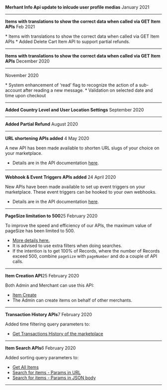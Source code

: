 <p class="changelog-title"><span><strong>Merhant Info Api update to inlcude user profile medias</strong></span><span class="pull-right"> January 2021</span></p>

---


<p class="changelog-title"><span><strong>Items with translations to show the correct data when called via GET Item APIs</strong></span><span class="pull-right"> Feb 2021</span></p>
* Items with translations to show the correct data when called via GET Item APIs
* Added Delete Cart Item API to support partial refunds.


---


<p class="changelog-title"><span><strong>Items with translations to show the correct data when called via GET Item APIs</strong></span><span class="pull-right"> December 2020 </span></p>

---


<p class="changelog-title"><span></span><span class="pull-right"> November 2020 </span></p>
* System enhancement of ‘read’ flag to recognize the action of a sub-account after reading a new message.
* Validation on selected date and time upon checkout




---


<p class="changelog-title"><span><strong>Added Country Level and User Location Settings</strong></span><span class="pull-right"> September 2020 </span></p>

---


<p class="changelog-title"><span><strong>Added Partial Refund</strong></span><span class="pull-right"> August 2020</span></p>

---


<p class="changelog-title"><span><strong>URL shortening APIs added</strong></span><span class="pull-right"> 4 May 2020</span></p>

A new API has been made available to shorten URL slugs of your choice on your marketplace.
* Details are in the API documentation [here](https://apiv2.arcadier.com/?version=latest#4b934939-cd65-4ed0-aee9-3b15de47904b).

---

<p class="changelog-title"><span><strong>Webhook & Event Triggers APIs added</strong></span><span class="pull-right"> 24 April 2020</span></p>

New APIs have been made available to set up event triggers on your marketplace. These event triggers can be hooked to your own webhooks.
* Details are in the API documentation [here](https://apiv2.arcadier.com/?version=latest#cda751b9-e7a4-4d50-b660-72ec9cd4d4f0).

---

<p class="changelog-title"><span><strong>PageSize limitation to 500</strong></span><span class="pull-right">25 February 2020</span></p>

To improve the speed and efficiency of our APIs, the maximum value of pageSize has been limited to 500. 
* [More details here.](https://apiv2.arcadier.com/?version=latest#pagination)
* It is advised to use extra filters when doing searches.
* If the intention is to get 100% of Records, where the number of Records exceed 500, combine `pageSize` with `pageNumber` and do a couple of API calls.

---

<p class="changelog-title"><span><strong>Item Creation API</strong></span><span class="pull-right">25 February 2020</span></p>

Both Admin and Merchant can use this API:
* [Item Create](https://apiv2.arcadier.com/?version=latest#03d18078-0f46-4c84-b9ff-c464c7853580)
* The Admin can create items on behalf of other merchants.

---

<p class="changelog-title"><span><strong>Transaction History APIs</strong></span><span class="pull-right">7 February 2020</span></p>

Added time filtering query parameters to:
* [Get Transactions History of the marketplace](https://apiv2.arcadier.com/?version=latest#fd876791-d71f-43bd-be02-bfe6bf17747a)

---

<p class="changelog-title"><span><strong>Item Search APIs</strong></span><span class="pull-right">6 February 2020</span></p>

Added sorting query parameters to:
* [Get All Items](https://apiv2.arcadier.com/?version=latest#c06e85df-93f9-446c-a9b2-426296185d0d)
* [Search for items - Params in URL](https://apiv2.arcadier.com/?version=latest#c6d3c581-2556-4cb0-a7f1-daed8733f9fd)
* [Search for items - Params in JSON body](https://apiv2.arcadier.com/?version=latest#61b718db-2d07-4af1-992d-520c0fe259c0)

---

